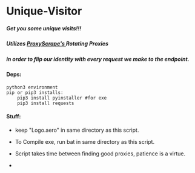 # Unique-Visitor
##### Get you some unique visits!!!

##### Utilizes [ProxyScrape's ](https://proxyscrape.com/http_rotating_proxies.txt)Rotating Proxies
##### in order to flip our identity with every request we make to the endpoint.

#### Deps:
    python3 environment
    pip or pip3 installs:
        pip3 install pyinstaller #for exe
        pip3 install requests




#### Stuff:
- keep "Logo.aero" in same directory as this script.
    
- To Compile exe, run bat in same directory as this script.

- Script takes time between finding good proxies, patience is a virtue.

- 




        
        
